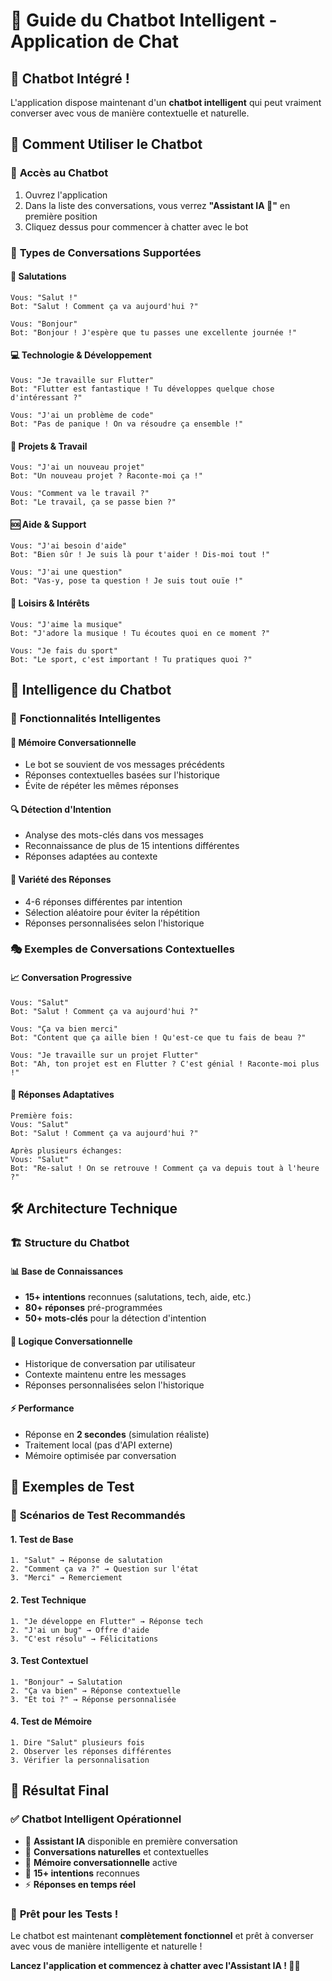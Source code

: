 # 🤖 Guide du Chatbot Intelligent - Application de Chat

## 🎯 **Chatbot Intégré !**

L'application dispose maintenant d'un **chatbot intelligent** qui peut vraiment converser avec vous de manière contextuelle et naturelle.

## 🚀 **Comment Utiliser le Chatbot**

### 📱 **Accès au Chatbot**
1. Ouvrez l'application
2. Dans la liste des conversations, vous verrez **"Assistant IA 🤖"** en première position
3. Cliquez dessus pour commencer à chatter avec le bot

### 💬 **Types de Conversations Supportées**

#### 👋 **Salutations**
```
Vous: "Salut !"
Bot: "Salut ! Comment ça va aujourd'hui ?"

Vous: "Bonjour"
Bot: "Bonjour ! J'espère que tu passes une excellente journée !"
```

#### 💻 **Technologie & Développement**
```
Vous: "Je travaille sur Flutter"
Bot: "Flutter est fantastique ! Tu développes quelque chose d'intéressant ?"

Vous: "J'ai un problème de code"
Bot: "Pas de panique ! On va résoudre ça ensemble !"
```

#### 🎯 **Projets & Travail**
```
Vous: "J'ai un nouveau projet"
Bot: "Un nouveau projet ? Raconte-moi ça !"

Vous: "Comment va le travail ?"
Bot: "Le travail, ça se passe bien ?"
```

#### 🆘 **Aide & Support**
```
Vous: "J'ai besoin d'aide"
Bot: "Bien sûr ! Je suis là pour t'aider ! Dis-moi tout !"

Vous: "J'ai une question"
Bot: "Vas-y, pose ta question ! Je suis tout ouïe !"
```

#### 🎵 **Loisirs & Intérêts**
```
Vous: "J'aime la musique"
Bot: "J'adore la musique ! Tu écoutes quoi en ce moment ?"

Vous: "Je fais du sport"
Bot: "Le sport, c'est important ! Tu pratiques quoi ?"
```

## 🧠 **Intelligence du Chatbot**

### 🎯 **Fonctionnalités Intelligentes**

#### 📝 **Mémoire Conversationnelle**
- Le bot se souvient de vos messages précédents
- Réponses contextuelles basées sur l'historique
- Évite de répéter les mêmes réponses

#### 🔍 **Détection d'Intention**
- Analyse des mots-clés dans vos messages
- Reconnaissance de plus de 15 intentions différentes
- Réponses adaptées au contexte

#### 🎲 **Variété des Réponses**
- 4-6 réponses différentes par intention
- Sélection aléatoire pour éviter la répétition
- Réponses personnalisées selon l'historique

### 🎭 **Exemples de Conversations Contextuelles**

#### 📈 **Conversation Progressive**
```
Vous: "Salut"
Bot: "Salut ! Comment ça va aujourd'hui ?"

Vous: "Ça va bien merci"
Bot: "Content que ça aille bien ! Qu'est-ce que tu fais de beau ?"

Vous: "Je travaille sur un projet Flutter"
Bot: "Ah, ton projet est en Flutter ? C'est génial ! Raconte-moi plus !"
```

#### 🔄 **Réponses Adaptatives**
```
Première fois:
Vous: "Salut"
Bot: "Salut ! Comment ça va aujourd'hui ?"

Après plusieurs échanges:
Vous: "Salut"
Bot: "Re-salut ! On se retrouve ! Comment ça va depuis tout à l'heure ?"
```

## 🛠️ **Architecture Technique**

### 🏗️ **Structure du Chatbot**

#### 📊 **Base de Connaissances**
- **15+ intentions** reconnues (salutations, tech, aide, etc.)
- **80+ réponses** pré-programmées
- **50+ mots-clés** pour la détection d'intention

#### 🧠 **Logique Conversationnelle**
- Historique de conversation par utilisateur
- Contexte maintenu entre les messages
- Réponses personnalisées selon l'historique

#### ⚡ **Performance**
- Réponse en **2 secondes** (simulation réaliste)
- Traitement local (pas d'API externe)
- Mémoire optimisée par conversation

## 🎯 **Exemples de Test**

### 🚀 **Scénarios de Test Recommandés**

#### 1. **Test de Base**
```
1. "Salut" → Réponse de salutation
2. "Comment ça va ?" → Question sur l'état
3. "Merci" → Remerciement
```

#### 2. **Test Technique**
```
1. "Je développe en Flutter" → Réponse tech
2. "J'ai un bug" → Offre d'aide
3. "C'est résolu" → Félicitations
```

#### 3. **Test Contextuel**
```
1. "Bonjour" → Salutation
2. "Ça va bien" → Réponse contextuelle
3. "Et toi ?" → Réponse personnalisée
```

#### 4. **Test de Mémoire**
```
1. Dire "Salut" plusieurs fois
2. Observer les réponses différentes
3. Vérifier la personnalisation
```

## 🎉 **Résultat Final**

### ✅ **Chatbot Intelligent Opérationnel**
- 🤖 **Assistant IA** disponible en première conversation
- 💬 **Conversations naturelles** et contextuelles
- 🧠 **Mémoire conversationnelle** active
- 🎯 **15+ intentions** reconnues
- ⚡ **Réponses en temps réel**

### 🚀 **Prêt pour les Tests !**

Le chatbot est maintenant **complètement fonctionnel** et prêt à converser avec vous de manière intelligente et naturelle !

**Lancez l'application et commencez à chatter avec l'Assistant IA ! 🤖💬**
